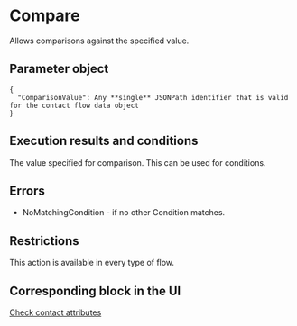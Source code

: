 # Compare<a name="flow-control-actions-compare"></a>

Allows comparisons against the specified value\. 

## Parameter object<a name="ompare-parameter"></a>

```
{
  "ComparisonValue": Any **single** JSONPath identifier that is valid for the contact flow data object
}
```

## Execution results and conditions<a name="fcompare-results"></a>

The value specified for comparison\. This can be used for conditions\.

## Errors<a name="compare-errors"></a>
+ NoMatchingCondition \- if no other Condition matches\. 

## Restrictions<a name="compare-restrictions"></a>

This action is available in every type of flow\. 

## Corresponding block in the UI<a name="compare-ui"></a>

[Check contact attributes](check-contact-attributes.md) 